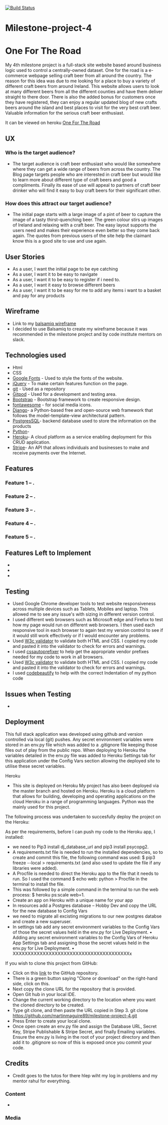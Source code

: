 [![Build Status](https://travis-ci.com/martinmaguire89/milestone-project-4.svg?branch=master)](https://travis-ci.com/martinmaguire89/milestone-project-4)
# Milestone-project-4
# One For The Road

My 4th milestone project is a full-stack site website based around business logic used to control a centrally-owned dataset. One for the road is a e-commerce webpage selling craft beer from all around the country. The reason for this idea was due to me looking for a place to buy a variety of different craft beers from around Ireland. This website allows users to look at many different beers from all the different counties and have them deliver straight to there door. There is also the added bonus for customers once they have registered, they can enjoy a regular updated blog of new crafts beers around the island and best places to visit for the very best craft beer.  Valuable information for the serious craft beer enthusiast. 

It can be viewed on heroku [One For The Road]()

## UX
### Who is the target audience?

* The target audience is craft beer enthusiast who would like somewhere where they can get a wide range of beers from across the country.  The Blog page  targets people who are interested in craft beer but would like to learn more about different type of craft beers and good a compliments. Finally its ease of use will appeal to partners of craft beer drinker who will find it easy to buy craft beers for their significant other.  


### How does this attract our target audience?
*  The initial page starts with a large image of a pint of beer to capture the image of a tasty thirst-quenching beer.  The green colour stirs up images of Ireland and relaxing with a craft beer.  The easy layout supports the users need and makes their experience even better so they come back again. The quotes from previous users of the site help the claimant know this is a good site to use and use again.


## User Stories
*	As a user, I want the initial page to be eye catching
*	As a user, I want it to be easy to navigate
*	As a user, I want it to be easy to register if i need to.
* As a user, I want it easy to browse different beers
*	As a user, I want it to be easy for me to add any items i want to a basket and  pay for any products


## Wireframe
* Link to my [balsamiq wireframe]()
*	I decided to use Balsamiq to create my wireframe because it was recommended in the milestone project and by code institute mentors on slack.

## Technologies used
*  Html
*  CSS
*  [Google Fonts](https://fonts.google.com/) - Used to style the fonts of the website.
*  [jQuery](https://jquery.com/) - To make certain features function on the page.
*  [git](https://github.com/) - Used as a repository
*  [Gitpod](https://chrome.google.com/webstore/detail/gitpod-online-ide/dodmmooeoklaejobgleioelladacbeki) - Used for a development and testing area.
*  [Bootstrap](https://www.bootstrapcdn.com/) - Bootstrap framework to create responsive design.
*  [fontawesome](https://fontawesome.com/) - for social media icons.
*  [Django](https://www.djangoproject.com/)- a Python-based free and open-source web framework that follows the model-template-view architectural pattern.
*  [PostgresSQL](https://www.postgresql.org/)- backend database used to store the information on the products
*  [Python](https://www.python.org/)- 
*  [Heroku](https://dashboard.heroku.com/auth/heroku/callback?code=61fc81a2-ba86-42ec-ac96-a904a0153b77)- A cloud platform as a service enabling deployment for this CRUD application.
*   [Stripe](https://stripe.com/gb)-  An API that allows individuals and businesses to make and receive payments over the Internet.


## Features
### Feature 1 –  .

### Feature 2 – .


### Feature 3 –  .


### Feature 4 – .


### Feature 5 – .



## Features Left to Implement
* 
* 
*  

## Testing
* Used Google Chrome developer tools to test website responsiveness across multiple devices such as Tablets, Mobiles and laptop. This allowed me to see any issue's with sizing in different version control.
*  I used different web browsers such as Microsoft edge and Firefox to test how my page would run on different web browsers. I then used each responsive tool in each browser to again test my version control to see if it would still work effectively or if I would encounter any problems. 
* Used [W3c validator](https://validator.w3.org/) to validate both HTML and CSS. I copied my code and pasted it into the validator to check for errors and warnings.
* I used [cssautoprefixer](https://autoprefixer.github.io/) to help get the appropriate vendor prefixes needed for my code to work in all browsers.
* Used [W3c validator](https://validator.w3.org/) to validate both HTML and CSS. I copied my code and pasted it into the validator to check for errors and warnings.
*  I used [codebeautify](https://codebeautify.org/python-formatter-beautifier) to help with the correct Indentation of my python code

## Issues when Testing
*
## Deployment

This full stack application was developed using github and version controlled via local (git) pushes.
Any secret environment variables were stored in an env.py file which was added to a .gitignore file keeping those files out of play from the public repo.
When deploying to Heroku the variables detailed in the env.py file was added to Heroku Settings tab for this application under the Config Vars section allowing the deployed site to utilise these secret variables.

Heroku
* This site is deployed on Heroku
My project has also been deployed via the master branch and hosted on Heroku. Heroku is a cloud platform that allows for building, developing and operating applications on the cloud Heroku in a range of programming languages. Python was the mainly used for this project.

The following process was undertaken to succesfully deploy the project on the Heroku:

As per the requirements, before I can push my code to the Heroku app, I installed:
* we need to Pip3 install dj_database_url and pip3 install psycopg2.
* A requirements.txt file is needed to run the installed dependencies, so to create and commit this file, the following command was used: $  pip3 freeze --local > requirements.txt (and also used to update the file if any libraries were added).
* A Procfile is needed to direct the Heroku app to the file that it needs to run. So I used the command $ echo web: python > Procfile in the terminal to install the file. 
* This was followed by a simple command in the terminal to run the web process: $ heroku ps:scale web=1.
* Create an app on Heroku with a unique name for your app
* In resources add a Postgres database – Hobby Dev and copy the URL for the new database to Config Vars
* we need to migrate all excisting migrations to our new postgres databse and create a new superuser.
* In settings tab add any secret environment variables to the Config Vars of those the secret values held in the env.py for Live Deployment.
•	Adding any secret environment variables to the Config Vars of Heroku App Settings tab and assigning those the secret values held in the env.py for Live Deployment.
•	
XXXXXXXXXXXXXXXXXXXXXXXXXXXXXXXXXXXXXXXx


If you wish to clone this project from GitHub:
*	Click on this [link](https://github.com/martinmaguire89/milestone-project-4) to the GitHub repository.
*	There is a green button saying "Clone or download" on the right-hand side, click on this.
*	Next copy the clone URL for the repository that is provided.
*	Open Git hub in your local IDE.
*	Change the current working directory to the location where you want the cloned directory to be created.
*	Type git clone, and then paste the URL copied in Step 3. git clone https://github.com/martinmaguire89/milestone-project-4.git
*	Press Enter to create your local clone.
*	Once open create an env.py file and assign the Database URL, Secret Key, Stripe Publishable & Stripe Secret, and finally Emailing variables. Ensure the env.py is living in the root of your project directory and then add it to .gitignore so now of this is exposed once you commit your code.



## Credits
* Credit goes to the tutos for there hlep wiht my log in problems and my mentor rahul for everything.
### Content
*

### Media

